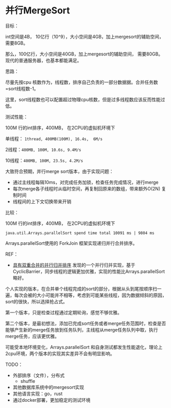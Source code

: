 # 并行MergeSort

目标：

int空间是4B， 10亿行（10^9），大小空间是4GB，加上mergesort的辅助空间， 需要8GB。

那么，100亿行，大小空间是40GB，加上mergesort的辅助空间， 需要80GB。现代的普通服务器，也基本都能满足。





思路：

尽量先按cpu 核数作为，线程数，排序自己负责的一部分数据据。合并任务数=sort线程数-1。

这里，sort线程数也可以配置超过物理cpu核数，但是过多线程数应该反而性能过低。



测试性能：

100M 行的int排序，400MB， 在2CPU的虚拟机环境下

单线程： `1thread, 400MB(100M), 16.4s,  6M/s`

2线程：`400MB, 100M, 10.6s, 9.4M/s`

10线程：`400MB, 100M, 23.5s, 4.2M/s`

大致符合预期，并行merge sort版本，由于实现问题：

- 通过主线程每隔10ms，对完成任务加锁，检查任务完成情况，进行merge
- 每次merge各子线程时从临时空间，再复制回原来的数组，带来额外O(2N) 复制时间
- 线程间的上下文切换带来开销



比较：

100M 行的int排序，400MB， 在2CPU的虚拟机环境下

`java.util.Arrays.parallelSort spend time total 10091 ms | 9804 ms`

Arrays.parallelSort使用的 ForkJoin 框架实现递归并行合并排序。



REF：

- [具有双重合并的并行归并排序](https://github.com/ahmet-uyar/parallel-merge-sort)  发现的一个并行归并实现，基于CyclicBarrier，同步线程的逻辑更加优雅，实现的性能比Arrays.parallelSort 略好。



个人实现的版本，在合并单个线程完成的sort的部分，根据从头到尾按顺序扫一遍，每次会被的大小可能并不相等，考虑到可能某些线程，因为数据倾斜的原因，sort的很快，所以选择抢占式。

第一个版本，只是检查过程通过定期轮询，感觉不够优雅。

第二个版本，是最初想法，添加已完成sort任务或者merge任务范围时，检查是否能够产生新的merge任务放到任务队列，主线程从merge任务队列中取，执行merge任务，应该更优雅。

可能受本地环境变化，Arrays.parallelSort 和自身测试都发生性能退化，理论上2cpu环境，两个版本的实现其实差异不会有明显影响。



TODO：

- 外部排序（文件），分布式
  - shuffle
- 其他数据库系统中的mergesort实现
- 其他语言实现：go，rust
- 通过docker部署，更加稳定的测试环境

